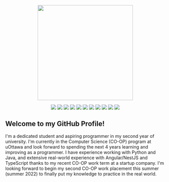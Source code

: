 <p align="center">
    <img width="300px" height="300px" src="https://i.postimg.cc/nVkg55BM/image.png"/>
<p/>
<p align="center">
  <img src="https://img.shields.io/badge/Python-Expert-3776AB?style=flat-square&logo=python&logoColor=white"/>
  <img src="https://img.shields.io/badge/Java-Expert-007396?style=flat-square&logo=java&logoColor=white"/>
  <img src="https://img.shields.io/badge/Angular-Expert-DD0031?style=flat-square&logo=angular&logoColor=white"/>
  <img src="https://img.shields.io/badge/NestJS-Expert-E0234E?style=flat-square&logo=nestjs&logoColor=white"/>
  <img src="https://img.shields.io/badge/HTML-Intermediate-E34F26?style=flat-square&logo=html5&logoColor=white"/>
  <img src="https://img.shields.io/badge/CSS-Intermediate-1572B6?style=flat-square&logo=css3&logoColor=white"/>
  <img src="https://img.shields.io/badge/JavaScript-Expert-F7DF1E?style=flat-square&logo=javascript&logoColor=white"/>
  <img src="https://img.shields.io/badge/TypeScript-Expert-3178C6?style=flat-square&logo=typescript&logoColor=white"/>
  <img src="https://img.shields.io/badge/Visual Studio Code-Expert-007ACC?style=flat-square&logo=visual-studio-code&logoColor=white"/>
  <img src="https://img.shields.io/badge/GitHub-Expert-181717?style=flat-square&logo=github&logoColor=white"/>
  <img src="https://img.shields.io/badge/Git-Expert-F05032?style=flat-square&logo=git&logoColor=white"/>
<p/>

## Welcome to my GitHub Profile!
I'm a dedicated student and aspiring programmer in my second year of university. I'm currently in the Computer Science (CO-OP) program at uOttawa and look forward to spending the next 4 years learning and improving as a programmer. I have experience working with Python and Java, and extensive real-world experience with Angular/NestJS and TypeScript thanks to my recent CO-OP work term at a startup company. I'm looking forward to begin my second CO-OP work placement this summer (summer 2022) to finally put my knowledge to practice in the real world.

